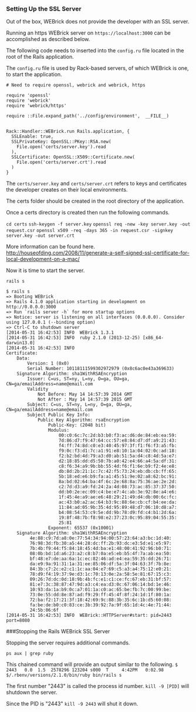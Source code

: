 ### Setting Up the SSL Server

Out of the box, WEBrick does not provide the developer with an SSL server.

Running an https WEBrick server on `https://localhost:3000` can be accomplished as described below.  

The following code needs to inserted into the `config.ru` file located in the root of the Rails application.

The `config.ru` file is used by Rack-based servers, of which WEBrick is one, to start the application.



```
# Need to require openssl, webrick and webrick, https

require 'openssl'
require 'webrick'
require 'webrick/https'

require ::File.expand_path('../config/environment',  __FILE__)
```



```

Rack::Handler::WEBrick.run Rails.application, {
  SSLEnable: true,
  SSLPrivateKey: OpenSSL::PKey::RSA.new(
    File.open('certs/server.key').read
  ),
  SSLCertificate: OpenSSL::X509::Certificate.new(
    File.open('certs/server.crt').read
  )
}
```

The `certs/server.key` and `certs/server.crt` refers to keys and certificates the developer creates on their local environments.

The certs folder should be created in the root directory of the application.

Once a certs directory is created then run the following commands.

`cd certs`
`ssh-keygen -f server.key`
`openssl req -new -key server.key -out request.csr`
`openssl x509 -req -days 365 -in request.csr -signkey server.key -out server.crt`

More information can be found here.
http://houseofding.com/2008/11/generate-a-self-signed-ssl-certificate-for-local-development-on-a-mac/

Now it is time to start the server.

`rails s`

```
$ rails s
=> Booting WEBrick
=> Rails 4.1.0 application starting in development on http://0.0.0.0:3000
=> Run `rails server -h` for more startup options
=> Notice: server is listening on all interfaces (0.0.0.0). Consider using 127.0.0.1 (--binding option)
=> Ctrl-C to shutdown server
[2014-05-31 16:42:53] INFO  WEBrick 1.3.1
[2014-05-31 16:42:53] INFO  ruby 2.1.0 (2013-12-25) [x86_64-darwin13.0]
[2014-05-31 16:42:53] INFO
Certificate:
    Data:
        Version: 1 (0x0)
        Serial Number: 10118111599302972979 (0x8c6ac0e43a369633)
    Signature Algorithm: sha1WithRSAEncryption
        Issuer: C=us, ST=ny, L=ny, O=ga, OU=ga, CN=ga/emailAddress=name@email.com
        Validity
            Not Before: May 14 14:57:39 2014 GMT
            Not After : May 14 14:57:39 2015 GMT
        Subject: C=us, ST=ny, L=ny, O=ga, OU=ga, CN=ga/emailAddress=name@email.com
        Subject Public Key Info:
            Public Key Algorithm: rsaEncryption
                Public-Key: (2048 bit)
                Modulus:
                    00:c0:6c:7c:2d:b3:b0:f3:ac:d6:de:84:eb:ea:59:
                    7d:86:d7:f9:47:64:cc:57:e8:84:d7:df:a9:21:43:
                    f4:ff:74:8d:c0:e3:40:45:97:3f:f1:f6:f3:a5:fb:
                    f9:0c:f3:d1:7c:a1:91:e8:10:1a:04:02:0c:ad:18:
                    f2:b2:bd:4d:79:a3:d0:ab:51:5a:d4:c8:4d:5a:e7:
                    d2:18:85:dd:d5:50:7b:a0:42:e4:66:a4:5a:df:31:
                    c8:f6:34:a9:9b:bb:55:4d:f6:f1:6e:b9:f2:4e:e8:
                    db:8d:2b:21:1c:7c:42:f5:73:24:eb:db:cb:ff:65:
                    5b:18:ed:e6:b9:fa:a1:45:51:9e:02:a8:62:bc:91:
                    8a:bd:02:64:ba:4f:6c:2e:68:8a:75:36:ae:2e:2d:
                    c2:7d:d3:a9:fd:24:2a:4d:08:73:ac:85:37:37:50:
                    dd:b0:2e:ec:09:c4:be:e7:4c:ab:3e:92:8e:a4:e6:
                    1f:45:4e:a9:ae:e6:48:29:21:49:d4:db:00:6c:fc:
                    ac:43:b0:a2:ac:64:b3:9c:88:6e:cb:cf:b4:ee:da:
                    11:84:ad:05:9b:35:4d:95:89:48:d7:06:10:d8:a7:
                    b4:08:54:53:c9:5e:dd:9b:78:d9:fd:c4:b1:2d:6a:
                    19:8f:48:7b:f8:98:e2:37:23:0c:95:89:04:55:35:
                    25:81
                Exponent: 65537 (0x10001)
    Signature Algorithm: sha1WithRSAEncryption
         4e:88:c9:7d:a8:0e:77:54:34:94:00:57:23:64:a3:bc:1d:40:
         76:98:3d:fb:30:a5:44:28:dc:ff:2b:93:dc:e3:5d:e1:e5:97:
         7b:4b:f9:44:f5:84:18:45:4d:ba:e1:48:00:41:92:96:b0:71:
         08:0b:bd:1d:a6:23:a2:c8:b7:0a:e5:eb:b5:4f:7a:ab:ea:50:
         bf:48:e7:de:aa:6a:1c:ec:82:46:ad:e4:ea:59:35:dd:26:71:
         da:e9:9a:91:31:1a:31:ee:85:06:df:5a:3f:04:63:3f:7b:8e:
         84:3b:c7:2c:e2:c1:1c:aa:04:e7:69:c5:a3:a4:75:12:e0:21:
         78:d9:f4:19:37:9e:d3:1c:70:13:0e:2a:58:5e:81:67:15:c3:
         09:26:7d:dc:0d:18:9b:4b:fc:e1:c1:ce:fc:67:eb:31:bf:57:
         81:e7:3c:38:87:47:9d:a3:c4:ea:d3:0c:67:06:14:bd:1e:46:
         10:93:da:1a:b9:0c:a7:01:1a:c0:ac:65:be:fb:7c:00:99:be:
         73:0e:55:dd:8e:87:ad:f9:29:ff:45:4f:8f:24:1d:1f:80:1a:
         72:ba:f2:17:21:3f:18:42:69:9c:88:3b:35:6c:1b:d5:60:08:
         fa:be:de:b0:c0:83:ce:3b:39:92:7a:9f:65:1d:4c:4e:71:44:
         24:5b:06:6f
[2014-05-31 16:42:53] INFO  WEBrick::HTTPServer#start: pid=2443 port=8080
```

###Stopping the Rails WEBrick SSL Server

Stopping the server requires additional commands.

`ps aux | grep ruby`

This chained command will provide an output similar to the following.
`$           2443   0.0  1.5  2578296 123204 s000  T     4:42PM   0:02.98 $/.rbenv/versions/2.1.0/bin/ruby bin/rails s`

The first number "2443" is called the process id number.  `kill -9 [PID]` will shutdown the server.

Since the PID is "2443" `kill -9 2443` will shut it down.
